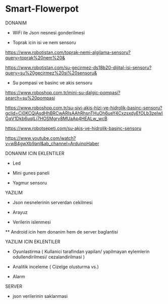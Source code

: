 # Smart-Flowerpot

DONANIM

- WiFi ile Json nesnesi gonderilmesi

- Toprak icin isi ve nem sensoru

https://www.robotistan.com/toprak-nemi-algilama-sensoru?query=toprak%20nem%20&

https://www.robotistan.com/su-gecirmez-ds18b20-dijital-isi-sensoru?query=su%20gecirmez%20si%20sensoru&

- Su pompasi ve basinc ve akis sensoru 

https://www.roboshop.com.tr/mini-su-dalgic-pompasi?search=su%20pompasi

https://www.roboshop.com.tr/su-sivi-akis-hizi-ve-hidrolik-basinc-sensoru?gclid=Cj0KCQiAsdHhBRCwARIsAAhRhsnTHuOh6ueY4CxzsxdyEfOLb3zeIwIGqV1Dkb6uqILj7HOSMgry8MUaAp4HEALw_wcB

https://www.robotsepeti.com/su-akis-ve-hidrolik-basinc-sensoru

https://www.youtube.com/watch?v=wB4gwXb9anI&ab_channel=ArduinoHaber

DONANIM ICIN EKLENTILER

- Led

- Mini gunes paneli

- Yagmur sensoru



YAZILIM

- Json nesnelerinin serverdan cekilmesi

- Arayuz

- Verilerin islenmesi

** Android icin hem donanim hem de server baglantisi

YAZILIM ICIN EKLENTILER

- Oyunlastirma ( Kullanici tarafindan yapilan/ yapilmayan eylemlerin odullendirilmesi/ cezalandirilmasi )

- Analitik inceleme ( Cizelge olusturma vs.)

- Alarm 



SERVER

- json verilerinin saklanmasi





